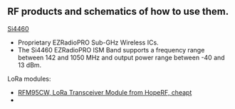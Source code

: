 ## RF products and schematics of how to use them. 



[Si4460](https://www.silabs.com/wireless/proprietary/ezradiopro-sub-ghz-ics/device.si4460?tab=specs)
- Proprietary EZRadioPRO Sub-GHz Wireless ICs.
- The Si4460 EZRadioPRO ISM Band supports a frequency range between 142 and 1050 MHz and output power range between -40 and 13 dBm.


LoRa modules:
- [RFM95CW, LoRa Transceiver Module from HopeRF, cheapt](https://www.hoperf.com/modules/lora/RFM95CW.html)
- 
